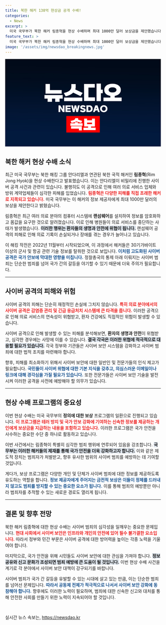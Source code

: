 ```yaml
---
title: 북한 해커 138억 현상금 공개 수배!
categories:
  - News
excerpt: >
  미국 국무부가 북한 해커 림종혁을 현상 수배하며 최대 1000만 달러 보상금을 제안했습니다. 그는 랜섬웨어 공격으로 의료 서비스와 국방 관련 데이터를 탈취한 혐의를 받고 있습니다. 사건의 전말과 배경이 궁금하다면 클릭해 보세요!
feature_text: >
  미국 국무부가 북한 해커 림종혁을 현상 수배하며 최대 1000만 달러 보상금을 제안했습니다. 그는 랜섬웨어 공격으로 의료 서비스와 국방 관련 데이터를 탈취한 혐의를 받고 있습니다. 사건의 전말과 배경이 궁금하다면 클릭해 보세요!
image: '/assets/img/newsdao_breakingnews.jpg'
---
```


<p><img src="/assets/img/newsdao_breakingnews.jpg" alt="cryptoinkorea 속보" /></p>

<h2 data-ke-size="size26">북한 해커 현상 수배 소식</h2>

<p data-ke-size="size16">최근 미국 국무부는 북한 해킹 그룹 안다리엘과 연관된 북한 국적 해커인 <b>림종혁</b>(Rim Jong Hyok)을 현상 수배한다고 발표했습니다. 이는 안다리엘이 비밀리에 진행한 사이버 공격 사건과 관련이 있습니다. 불행히도 이 공격으로 인해 여러 의료 서비스 업체와 방위 계약업체들이 심각한 피해를 입었습니다. <b><span style="color: #ee2323;">림종혁은 다양한 피해를 직접 초래한 해커로 지목되고 있습니다.</span></b> 미국 국무부는 이 해커의 정보 제공자에게 최대 1000만 달러의 보상을 제안한다고 밝혔습니다.</p>

<p data-ke-size="size16">림종혁은 최근 여러 의료 분야의 컴퓨터 시스템에 <b>랜섬웨어</b>를 설치하여 정보를 암호화하고 몸값을 요구한 것으로 알려졌습니다. 이로 인해 병원들이 의료 서비스를 중단하는 사태가 발생했습니다. <b><span style="background-color: #21538527;">이러한 행위는 환자들의 생명과 안전에 위협이 됩니다.</span></b> 랜섬웨어 공격의 피해로 인해 의료 기록이 손실되거나 장애를 겪는 경우가 늘어나고 있습니다.</p>

<p data-ke-size="size16">이 해킹 작전은 2022년 11월부터 시작되었으며, 이 과정에서 해커들은 30기가바이트 이상의 군사 및 항공 관련 기술 정보를 탈취한 것으로 보입니다. <b><span style="color: #1a5490;">이처럼 고도화된 사이버 공격은 국가 안보에 막대한 영향을 미칩니다.</span></b> 정찰총국의 통제 아래 이뤄지는 사이버 범죄는 단순한 범죄를 넘어 국가 간의 갈등을 야기할 수 있기 때문에 더욱 주의가 필요합니다.</p>

<hr>

<h2 data-ke-size="size26">사이버 공격의 피해와 위험</h2>

<p data-ke-size="size16">사이버 공격의 피해는 단순히 재정적인 손실에 그치지 않습니다. <b><span style="color: #ee2323;">특히 의료 분야에서의 사이버 공격은 감염증 관리 및 긴급 응급처치 시스템에 큰 타격을 줍니다.</span></b> 이러한 공격으로 인해 의료 서비스의 연속성이 위협받고, 환자 건강에도 직접적인 위험이 발생할 수 있습니다.</p>

<p data-ke-size="size16">사이버 공격으로 인해 발생할 수 있는 피해를 분석해보면, <b>환자의 생명과 안전</b>이 위협받고, 심각한 경우에는 사망에 이를 수 있습니다. <b><span style="background-color: #21538527;">결국 각국은 이러한 위협에 적극적으로 대응할 필요가 있습니다.</span></b> 각국 정부와 기관들은 사이버 보안 시스템을 강화하고 사이버 범죄에 대한 법적 조치를 마련해야 합니다.</p>

<p data-ke-size="size16">향후, 피해를 최소화하기 위해서 사이버 보안에 대한 일반인 및 전문가들의 인식 제고가 필요합니다. <b><span style="color: #1a5490;">국민들이 사이버 위협에 대한 기본 지식을 갖추고, 의심스러운 이메일이나 링크에 대해 경각심을 가질 필요가 있습니다.</span></b> 또한 전문가들은 사이버 보안 기술을 발전시켜 이러한 공격을 사전에 예방해야 할 의무가 있습니다.</p>

<hr>

<h2 data-ke-size="size26">현상 수배 프로그램의 중요성</h2>

<p data-ke-size="size16">이번 현상 수배는 미국 국무부의 <b>정의에 대한 보상</b> 프로그램의 일환으로 진행되고 있습니다. <b><span style="color: #ee2323;">이 프로그램은 테러 방지 및 국가 안보 강화에 기여하는 신속한 정보를 제공하는 개인에게 보상금을 지급하는 내용을 포함하고 있습니다.</span></b> 이러한 프로그램은 국가 안전을 사수하는 중요한 수단 중 하나로 활동하고 있습니다.</p>

<p data-ke-size="size16">이번 사건에서는 림종혁이 특별히 심각한 범죄 행위에 연루되어 있음을 강조합니다. <b><span style="background-color: #21538527;">국무부는 이러한 해커들의 제재를 통해 국가 안전을 더욱 강화하고자 합니다.</span></b> 이와 같은 제도적 장치는 범죄자가 처벌받고, 향후 유사한 범위의 사이버 범죄를 예방하는 데 기여할 것입니다.</p>

<p data-ke-size="size16">게다가, 보상 프로그램은 다양한 개인 및 단체가 사이버 범죄에 대한 정보를 제공하도록 유도하는 역할을 합니다. <b><span style="color: #1a5490;">정보 제공자에게 주어지는 금전적 보상은 이들이 정체를 드러내지 않고도 범죄를 방지할 수 있는 중요한 요소가 됩니다.</span></b> 이를 통해 범죄의 예방뿐만 아니라 범죄자를 추적할 수 있는 새로운 경로도 열리게 됩니다.</p>

<hr>

<h2 data-ke-size="size26">결론 및 향후 전망</h2>

<p data-ke-size="size16">북한 해커 림종혁에 대한 현상 수배는 사이버 범죄의 심각성을 일깨우는 중요한 문제입니다. <b><span style="color: #ee2323;">현대 사회에서 사이버 보안은 인프라와 개인의 안전에 있어 필수 불가결한 요소입니다.</span></b> 따라서 정부와 민간 부문은 사이버 공격에 대한 방어력을 높이는 각종 노력을 기울여야 합니다.</p>

<p data-ke-size="size16">마지막으로, 국가 안전을 위해 시민들도 사이버 보안에 대한 관심을 가져야 합니다. <b><span style="background-color: #21538527;">정보 공유와 신고 문화가 조성되면 범죄 예방에 큰 도움이 될 것입니다.</span></b> 이번 현상 수배 사건을 계기로 각 분야에서 사이버 보안 대책이 강구되기를 바랍니다.</p>

<p data-ke-size="size16">사이버 범죄가 국가 간 갈등을 유발할 수 있는 시대에 살고 있는 만큼, 이는 단순한 범죄를 넘어선 문제입니다. <b><span style="color: #1a5490;">따라서 공동체 전체가 적극적으로 나서서 사이버 보안 강화에 동참해야 합니다.</span></b> 향후에도 이러한 노력이 필요하며, 범죄에 대한 신속한 신고와 대처를 통해 안전한 사회를 만들기 위한 노력이 지속되어야 할 것입니다.</p>

<p data-ke-size="size16">&nbsp;</p>
실시간 뉴스 속보는, <a href="https://newsdao.kr" rel="dofollow">https://newsdao.kr</a>


